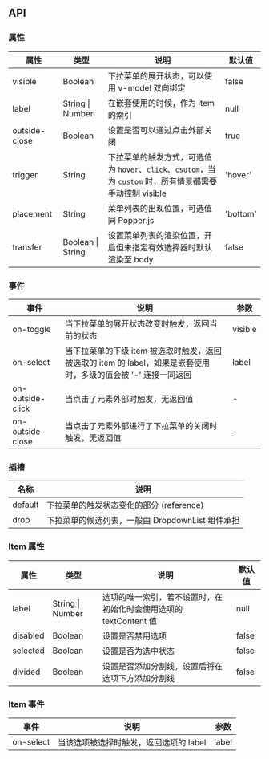 ## API

### 属性

| 属性          | 类型              | 说明                                                                                                      | 默认值   |
| ------------- | ----------------- | --------------------------------------------------------------------------------------------------------- | -------- |
| visible       | Boolean           | 下拉菜单的展开状态，可以使用 v-model 双向绑定                                                             | false    |
| label         | String \| Number  | 在嵌套使用的时候，作为 item 的索引                                                                        | null     |
| outside-close | Boolean           | 设置是否可以通过点击外部关闭                                                                              | true     |
| trigger       | String            | 下拉菜单的触发方式，可选值为 `hover`、`click`、`csutom`，当为 `custom` 时，所有情景都需要手动控制 visible | 'hover'  |
| placement     | String            | 菜单列表的出现位置，可选值同 Popper.js                                                                    | 'bottom' |
| transfer      | Boolean \| String | 设置菜单列表的渲染位置，开启但未指定有效选择器时默认渲染至 body                                           | false    |

### 事件

| 事件             | 说明                                                                                                            | 参数    |
| ---------------- | --------------------------------------------------------------------------------------------------------------- | ------- |
| on-toggle        | 当下拉菜单的展开状态改变时触发，返回当前的状态                                                                  | visible |
| on-select        | 当下拉菜单的下级 item 被选取时触发，返回被选取的 item 的 label，如果是嵌套使用时，多级的值会被 '-' 连接一同返回 | label   |
| on-outside-click | 当点击了元素外部时触发，无返回值                                                                                | -       |
| on-outside-close | 当点击了元素外部进行了下拉菜单的关闭时触发，无返回值                                                            | -       |

### 插槽

| 名称    | 说明                                             |
| ------- | ------------------------------------------------ |
| default | 下拉菜单的触发状态变化的部分 (reference)         |
| drop    | 下拉菜单的候选列表，一般由 DropdownList 组件承担 |

### Item 属性

| 属性     | 类型             | 说明                                                              | 默认值 |
| -------- | ---------------- | ----------------------------------------------------------------- | ------ |
| label    | String \| Number | 选项的唯一索引，若不设置时，在初始化时会使用选项的 textContent 值 | null   |
| disabled | Boolean          | 设置是否禁用选项                                                  | false  |
| selected | Boolean          | 设置是否为选中状态                                                | false  |
| divided  | Boolean          | 设置是否添加分割线，设置后将在选项下方添加分割线                  | false  |

### Item 事件

| 事件      | 说明                                   | 参数  |
| --------- | -------------------------------------- | ----- |
| on-select | 当该选项被选择时触发，返回选项的 label | label |
